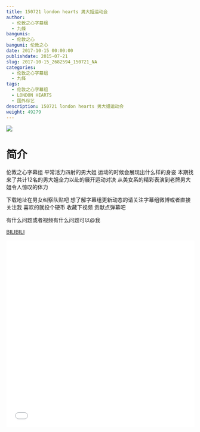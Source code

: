 ```yaml
---
title: 150721 london hearts 男大姐运动会
author: 
  - 伦敦之心字幕组
  - 九條
bangumis: 
  - 伦敦之心
bangumi: 伦敦之心
date: 2017-10-15 00:00:00
publishdate: 2015-07-21
slug: 2017-10-15_2682594_150721_NA
categories: 
  - 伦敦之心字幕组
  - 九條
tags: 
  - 伦敦之心字幕组
  - LONDON HEARTS
  - 国外综艺
description: 150721 london hearts 男大姐运动会
weight: 49279
---
```


![](https://i.imgur.com/urwd7QP.jpg)

# 简介  
伦敦之心字幕组 平常活力四射的男大姐 运动的时候会展现出什么样的身姿 本期找来了共计12名的男大姐全力以赴的展开运动对决 从美女系的精彩表演到老牌男大姐令人惊叹的体力 
下载地址在男女纠察队贴吧 想了解字幕组更新动态的请关注字幕组微博或者直接关注我 喜欢的就投个硬币 收藏下视频 贡献点弹幕吧
有什么问题或者视频有什么问题可以@我

  [BILIBILI](https://www.bilibili.com/video/av2682594/)


  <iframe src="//www.bilibili.com/html/html5player.html?cid=4190113&aid=2682594" width="100%" height="500" frameborder="0" allowfullscreen="allowfullscreen"></iframe>

